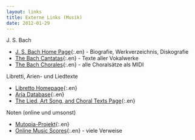 ```yaml
---
layout: links
title: Externe Links (Musik)
date: 2012-01-29
---
```


J. S. Bach

- [J. S. Bach Home Page](http://www.jsbach.org/){:.en} - Biografie, Werkverzeichnis, Diskografie
- [The Bach Cantatas](http://www.cs.ualberta.ca/~wfb/bach.html){:.en} - Texte aller Vokalwerke
- [The Bach Chorales](http://www.jsbchorales.net/){:.en} - alle Choralsätze als MIDI

Libretti, Arien- und Liedtexte

- [Libretto Homepage](http://opera.stanford.edu/iu/librettim.html){:.en}
- [Aria Database](http://www.aria-database.com/){:.en}
- [The Lied, Art Song, and Choral Texts Page](http://www.recmusic.org/lieder/){:.en}

Noten (online und umsonst)

- [Mutopia-Projekt](http://sca.uwaterloo.ca/Mutopia/){:.en}
- [Online Music Scores](http://plato.acadiau.ca/courses/musi/callon/2273/scores.htm){:.en} - viele Verweise

